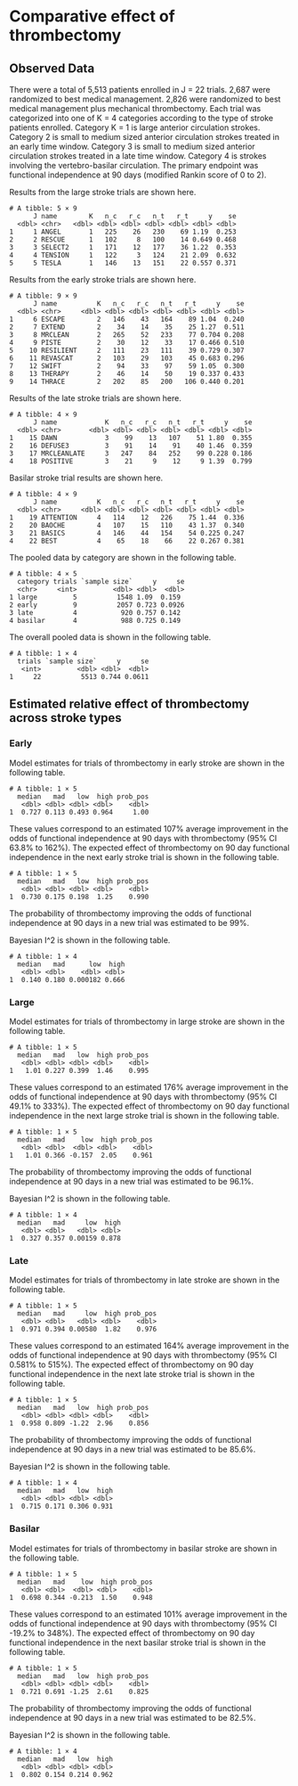 Comparative effect of thrombectomy
================

## Observed Data

There were a total of 5,513 patients enrolled in J = 22 trials. 2,687
were randomized to best medical management. 2,826 were randomized to
best medical management plus mechanical thrombectomy. Each trial was
categorized into one of K = 4 categories according to the type of stroke
patients enrolled. Category K = 1 is large anterior circulation strokes.
Category 2 is small to medium sized anterior circulation strokes treated
in an early time window. Category 3 is small to medium sized anterior
circulation strokes treated in a late time window. Category 4 is strokes
involving the vertebro-basilar circulation. The primary endpoint was
functional independence at 90 days (modified Rankin score of 0 to 2).

Results from the large stroke trials are shown here.

    # A tibble: 5 × 9
          J name        K   n_c   r_c   n_t   r_t     y    se
      <dbl> <chr>   <dbl> <dbl> <dbl> <dbl> <dbl> <dbl> <dbl>
    1     1 ANGEL       1   225    26   230    69 1.19  0.253
    2     2 RESCUE      1   102     8   100    14 0.649 0.468
    3     3 SELECT2     1   171    12   177    36 1.22  0.353
    4     4 TENSION     1   122     3   124    21 2.09  0.632
    5     5 TESLA       1   146    13   151    22 0.557 0.371

Results from the early stroke trials are shown here.

    # A tibble: 9 × 9
          J name          K   n_c   r_c   n_t   r_t     y    se
      <dbl> <chr>     <dbl> <dbl> <dbl> <dbl> <dbl> <dbl> <dbl>
    1     6 ESCAPE        2   146    43   164    89 1.04  0.240
    2     7 EXTEND        2    34    14    35    25 1.27  0.511
    3     8 MRCLEAN       2   265    52   233    77 0.704 0.208
    4     9 PISTE         2    30    12    33    17 0.466 0.510
    5    10 RESILIENT     2   111    23   111    39 0.729 0.307
    6    11 REVASCAT      2   103    29   103    45 0.683 0.296
    7    12 SWIFT         2    94    33    97    59 1.05  0.300
    8    13 THERAPY       2    46    14    50    19 0.337 0.433
    9    14 THRACE        2   202    85   200   106 0.440 0.201

Results of the late stroke trials are shown here.

    # A tibble: 4 × 9
          J name            K   n_c   r_c   n_t   r_t     y    se
      <dbl> <chr>       <dbl> <dbl> <dbl> <dbl> <dbl> <dbl> <dbl>
    1    15 DAWN            3    99    13   107    51 1.80  0.355
    2    16 DEFUSE3         3    91    14    91    40 1.46  0.359
    3    17 MRCLEANLATE     3   247    84   252    99 0.228 0.186
    4    18 POSITIVE        3    21     9    12     9 1.39  0.799

Basilar stroke trial results are shown here.

    # A tibble: 4 × 9
          J name          K   n_c   r_c   n_t   r_t     y    se
      <dbl> <chr>     <dbl> <dbl> <dbl> <dbl> <dbl> <dbl> <dbl>
    1    19 ATTENTION     4   114    12   226    75 1.44  0.336
    2    20 BAOCHE        4   107    15   110    43 1.37  0.340
    3    21 BASICS        4   146    44   154    54 0.225 0.247
    4    22 BEST          4    65    18    66    22 0.267 0.381

The pooled data by category are shown in the following table.

    # A tibble: 4 × 5
      category trials `sample size`     y     se
      <chr>     <int>         <dbl> <dbl>  <dbl>
    1 large         5          1548 1.09  0.159 
    2 early         9          2057 0.723 0.0926
    3 late          4           920 0.757 0.142 
    4 basilar       4           988 0.725 0.149 

The overall pooled data is shown in the following table.

    # A tibble: 1 × 4
      trials `sample size`     y     se
       <int>         <dbl> <dbl>  <dbl>
    1     22          5513 0.744 0.0611

## Estimated relative effect of thrombectomy across stroke types

### Early

Model estimates for trials of thrombectomy in early stroke are shown in
the following table.

    # A tibble: 1 × 5
      median   mad   low  high prob_pos
       <dbl> <dbl> <dbl> <dbl>    <dbl>
    1  0.727 0.113 0.493 0.964     1.00

These values correspond to an estimated 107% average improvement in the
odds of functional independence at 90 days with thrombectomy (95% CI
63.8% to 162%). The expected effect of thrombectomy on 90 day functional
independence in the next early stroke trial is shown in the following
table.

    # A tibble: 1 × 5
      median   mad   low  high prob_pos
       <dbl> <dbl> <dbl> <dbl>    <dbl>
    1  0.730 0.175 0.198  1.25    0.990

The probability of thrombectomy improving the odds of functional
independence at 90 days in a new trial was estimated to be 99%.

Bayesian I^2 is shown in the following table.

    # A tibble: 1 × 4
      median   mad      low  high
       <dbl> <dbl>    <dbl> <dbl>
    1  0.140 0.180 0.000182 0.666

### Large

Model estimates for trials of thrombectomy in large stroke are shown in
the following table.

    # A tibble: 1 × 5
      median   mad   low  high prob_pos
       <dbl> <dbl> <dbl> <dbl>    <dbl>
    1   1.01 0.227 0.399  1.46    0.995

These values correspond to an estimated 176% average improvement in the
odds of functional independence at 90 days with thrombectomy (95% CI
49.1% to 333%). The expected effect of thrombectomy on 90 day functional
independence in the next large stroke trial is shown in the following
table.

    # A tibble: 1 × 5
      median   mad    low  high prob_pos
       <dbl> <dbl>  <dbl> <dbl>    <dbl>
    1   1.01 0.366 -0.157  2.05    0.961

The probability of thrombectomy improving the odds of functional
independence at 90 days in a new trial was estimated to be 96.1%.

Bayesian I^2 is shown in the following table.

    # A tibble: 1 × 4
      median   mad     low  high
       <dbl> <dbl>   <dbl> <dbl>
    1  0.327 0.357 0.00159 0.878

### Late

Model estimates for trials of thrombectomy in late stroke are shown in
the following table.

    # A tibble: 1 × 5
      median   mad     low  high prob_pos
       <dbl> <dbl>   <dbl> <dbl>    <dbl>
    1  0.971 0.394 0.00580  1.82    0.976

These values correspond to an estimated 164% average improvement in the
odds of functional independence at 90 days with thrombectomy (95% CI
0.581% to 515%). The expected effect of thrombectomy on 90 day
functional independence in the next late stroke trial is shown in the
following table.

    # A tibble: 1 × 5
      median   mad   low  high prob_pos
       <dbl> <dbl> <dbl> <dbl>    <dbl>
    1  0.958 0.809 -1.22  2.96    0.856

The probability of thrombectomy improving the odds of functional
independence at 90 days in a new trial was estimated to be 85.6%.

Bayesian I^2 is shown in the following table.

    # A tibble: 1 × 4
      median   mad   low  high
       <dbl> <dbl> <dbl> <dbl>
    1  0.715 0.171 0.306 0.931

### Basilar

Model estimates for trials of thrombectomy in basilar stroke are shown
in the following table.

    # A tibble: 1 × 5
      median   mad    low  high prob_pos
       <dbl> <dbl>  <dbl> <dbl>    <dbl>
    1  0.698 0.344 -0.213  1.50    0.948

These values correspond to an estimated 101% average improvement in the
odds of functional independence at 90 days with thrombectomy (95% CI
-19.2% to 348%). The expected effect of thrombectomy on 90 day
functional independence in the next basilar stroke trial is shown in the
following table.

    # A tibble: 1 × 5
      median   mad   low  high prob_pos
       <dbl> <dbl> <dbl> <dbl>    <dbl>
    1  0.721 0.691 -1.25  2.61    0.825

The probability of thrombectomy improving the odds of functional
independence at 90 days in a new trial was estimated to be 82.5%.

Bayesian I^2 is shown in the following table.

    # A tibble: 1 × 4
      median   mad   low  high
       <dbl> <dbl> <dbl> <dbl>
    1  0.802 0.154 0.214 0.962
